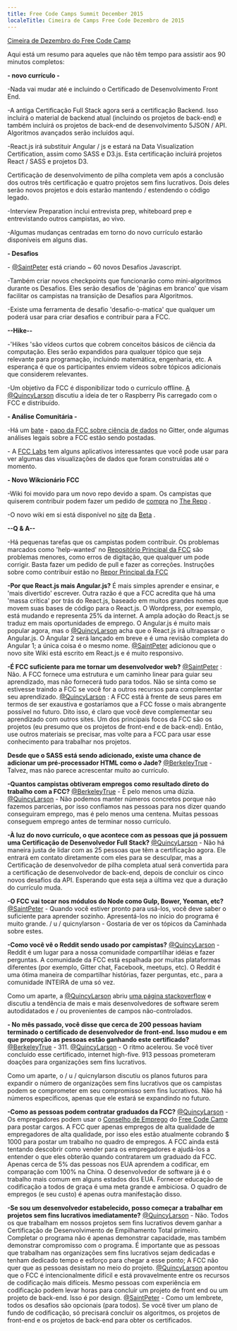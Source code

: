 ```yaml
---
title: Free Code Camps Summit December 2015
localeTitle: Cimeira de Camps Free Code Dezembro de 2015
---
```

[Cimeira de Dezembro do Free Code Camp](https://youtu.be/TsIzthxhTHc)

Aqui está um resumo para aqueles que não têm tempo para assistir aos 90 minutos completos:

**\- novo currículo -**

\-Nada vai mudar até e incluindo o Certificado de Desenvolvimento Front End.

\-A antiga Certificação Full Stack agora será a certificação Backend. Isso incluirá o material de backend atual (incluindo os projetos de back-end) e também incluirá os projetos de back-end de desenvolvimento 5JSON / API. Algoritmos avançados serão incluídos aqui.

\-React.js irá substituir Angular / js e estará na Data Visualization Certification, assim como SASS e D3.js. Esta certificação incluirá projetos React / SASS e projetos D3.

Certificação de desenvolvimento de pilha completa vem após a conclusão dos outros três certificação e quatro projetos sem fins lucrativos. Dois deles serão novos projetos e dois estarão mantendo / estendendo o código legado.

\-Interview Preparation inclui entrevista prep, whiteboard prep e entrevistando outros campistas, ao vivo.

\-Algumas mudanças centradas em torno do novo currículo estarão disponíveis em alguns dias.

**\- Desafios**

\- [@SaintPeter](/users/saintpeter) está criando ~ 60 novos Desafios Javascript.

\-Também criar novos checkpoints que funcionarão como mini-algoritmos durante os Desafios. Eles serão desafios de 'páginas em branco' que visam facilitar os campistas na transição de Desafios para Algoritmos.

\-Existe uma ferramenta de desafio 'desafio-o-matica' que qualquer um poderá usar para criar desafios e contribuir para a FCC.

**\--Hike--**

\-'Hikes 'são vídeos curtos que cobrem conceitos básicos de ciência da computação. Eles serão expandidos para qualquer tópico que seja relevante para programação, incluindo matemática, engenharia, etc. A esperança é que os participantes enviem vídeos sobre tópicos adicionais que considerem relevantes.

\-Um objetivo da FCC é disponibilizar todo o currículo offline. [A @QuincyLarson](/users/quincylarson) discutiu a ideia de ter o Raspberry Pis carregado com o FCC e distribuído.

**\- Análise Comunitária -**

\-Há um [bate](https://gitter.im/FreeCodeCamp/DataScience) - [papo da FCC sobre ciência de dados](https://gitter.im/FreeCodeCamp/DataScience) no Gitter, onde algumas análises legais sobre a FCC estão sendo postadas.

\- A [FCC Labs](https://www.freecodecamp.com/labs) tem alguns aplicativos interessantes que você pode usar para ver algumas das visualizações de dados que foram construídas até o momento.

**\- Novo Wikcionário FCC**

\-Wiki foi movido para um novo repo devido a spam. Os campistas que quiserem contribuir podem fazer um pedido de [compra](https://www.github.com/freecodecamp/wiki) no [The Repo](https://www.github.com/freecodecamp/wiki) .

\-O novo wiki em si está disponível no [site](https://beta.freecodecamp.com/wiki) da [Beta](https://beta.freecodecamp.com/wiki) .

**\--Q & A--**

\-Há pequenas tarefas que os campistas podem contribuir. Os problemas marcados como 'help-wanted' no [Repositório Principal da FCC](https://github.com/FreeCodeCamp/FreeCodeCamp/issues) são problemas menores, como erros de digitação, que qualquer um pode corrigir. Basta fazer um pedido de pull e fazer as correções. Instruções sobre como contribuir estão no [Repor Principal da FCC](https://github.com/FreeCodeCamp/FreeCodeCamp)

**\-Por que React.js mais Angular.js?** É mais simples aprender e ensinar, e 'mais divertido' escrever. Outra razão é que a FCC acredita que há uma 'massa crítica' por trás do React.js, baseado em muitos grandes nomes que movem suas bases de código para o React.js. O Wordpress, por exemplo, está mudando e representa 25% da internet. A ampla adoção do React.js se traduz em mais oportunidades de emprego. O Angular.js é muito mais popular agora, mas o [@QuincyLarson](/users/quincylarson) acha que o React.js irá ultrapassar o Angular.js. O Angular 2 será lançado em breve e é uma revisão completa do Angular 1; a única coisa é o mesmo nome. [@SaintPeter](/users/saintpeter) adicionou que o novo site Wiki está escrito em React.js e é muito responsivo.

**\-É FCC suficiente para me tornar um desenvolvedor web?** [@SaintPeter](/users/saintpeter) : Não. A FCC fornece uma estrutura e um caminho linear para guiar seu aprendizado, mas não fornecerá tudo para todos. Não se sinta como se estivesse traindo a FCC se você for a outros recursos para complementar seu aprendizado. [@QuincyLarson](/users/quincylarson) : A FCC está à frente de seus pares em termos de ser exaustiva e gostaríamos que a FCC fosse o mais abrangente possível no futuro. Dito isso, é claro que você deve complementar seu aprendizado com outros sites. Um dos principais focos da FCC são os projetos (eu presumo que os projetos de front-end e de back-end). Então, use outros materiais se precisar, mas volte para a FCC para usar esse conhecimento para trabalhar nos projetos.

**Desde que o SASS está sendo adicionado, existe uma chance de adicionar um pré-processador HTML como o Jade?** [@BerkeleyTrue](/users/berkeleytrue) - Talvez, mas não parece acrescentar muito ao currículo.

**\-Quantos campistas obtiveram empregos como resultado direto do trabalho com a FCC?** [@BerkeleyTrue](/users/berkeleytrue) - É pelo menos uma dúzia. [@QuincyLarson](/users/quincylarson) - Não podemos manter números concretos porque não fazemos parcerias, por isso confiamos nas pessoas para nos dizer quando conseguiram emprego, mas é pelo menos uma centena. Muitas pessoas conseguem emprego antes de terminar nosso currículo.

**\-À luz do novo currículo, o que acontece com as pessoas que já possuem uma Certificação de Desenvolvedor Full Stack?** [@QuincyLarson](/users/quincylarson) - Não há maneira justa de lidar com as 25 pessoas que têm a certificação agora. Ele entrará em contato diretamente com eles para se desculpar, mas a Certificação de desenvolvedor de pilha completa atual será convertida para a certificação de desenvolvedor de back-end, depois de concluir os cinco novos desafios da API. Esperando que esta seja a última vez que a duração do currículo muda.

**\-O FCC vai tocar nos módulos do Node como Gulp, Bower, Yeoman, etc?** [@SaintPeter](/users/saintpeter) - Quando você estiver pronto para usá-los, você deve saber o suficiente para aprender sozinho. Apresentá-los no início do programa é muito grande. / u / quicnylarson - Gostaria de ver os tópicos da Caminhada sobre estes.

**\-Como você vê o Reddit sendo usado por campistas?** [@QuincyLarson](/users/quincylarson) - Reddit é um lugar para a nossa comunidade compartilhar idéias e fazer perguntas. A comunidade da FCC está espalhada por muitas plataformas diferentes (por exemplo, Gitter chat, Facebook, meetups, etc). O Reddit é uma ótima maneira de compartilhar histórias, fazer perguntas, etc., para a comunidade INTEIRA de uma só vez.

Como um aparte, a [@QuincyLarson](/users/quincylarson) abriu [uma página stackoverflow](https://stackoverflow.com/research/developer-survey-2015) e discutiu a tendência de mais e mais desenvolvedores de software serem autodidatados e / ou provenientes de campos não-controlados.

**\- No mês passado, você disse que cerca de 200 pessoas haviam terminado o certificado de desenvolvedor de front-end. Isso mudou e em que proporção as pessoas estão ganhando este certificado?** [@BerkeleyTrue](/users/berkeleytrue) - 311. [@QuincyLarson](/users/quincylarson) - O ritmo acelerou. Se você tiver concluído esse certificado, internet high-five. 913 pessoas prometeram doações para organizações sem fins lucrativos.

Como um aparte, o / u / quicnylarson discutiu os planos futuros para expandir o número de organizações sem fins lucrativos que os campistas podem se comprometer em seu compromisso sem fins lucrativos. Não há números específicos, apenas que ele estará se expandindo no futuro.

**\-Como as pessoas podem contratar graduados da FCC?** [@QuincyLarson](/users/quincylarson) - Os empregadores podem usar o [Conselho de Emprego](https://www.freecodecamp.com/jobs) do [Free Code Camp](https://www.freecodecamp.com/jobs) para postar cargos. A FCC quer apenas empregos de alta qualidade de empregadores de alta qualidade, por isso eles estão atualmente cobrando $ 1000 para postar um trabalho no quadro de empregos. A FCC ainda está tentando descobrir como vender para os empregadores e ajudá-los a entender o que eles obterão quando contratarem um graduado da FCC. Apenas cerca de 5% das pessoas nos EUA aprendem a codificar, em comparação com 100% na China. O desenvolvedor de software já é o trabalho mais comum em alguns estados dos EUA. Fornecer educação de codificação a todos de graça é uma meta grande e ambiciosa. O quadro de empregos (e seu custo) é apenas outra manifestação disso.

**\-Se sou um desenvolvedor estabelecido, posso começar a trabalhar em projetos sem fins lucrativos imediatamente?** [@QuincyLarson](/users/quincylarson) - Não. Todos os que trabalham em nossos projetos sem fins lucrativos devem ganhar a Certificação de Desenvolvimento de Empilhamento Total primeiro. Completar o programa não é apenas demonstrar capacidade, mas também demonstrar compromisso com o programa. É importante que as pessoas que trabalham nas organizações sem fins lucrativos sejam dedicadas e tenham dedicado tempo e esforço para chegar a esse ponto; A FCC não quer que as pessoas desistam no meio do projeto. [@QuincyLarson](/users/quincylarson) apontou que o FCC é intencionalmente difícil e está provavelmente entre os recursos de codificação mais difíceis. Mesmo pessoas com experiência em codificação podem levar horas para concluir um projeto de front end ou um projeto de back-end. Isso é por design. [@SaintPeter](/users/saintpeter) - Como um lembrete, todos os desafios são opcionais (para todos). Se você tiver um plano de fundo de codificação, só precisará concluir os algoritmos, os projetos de front-end e os projetos de back-end para obter os certificados.